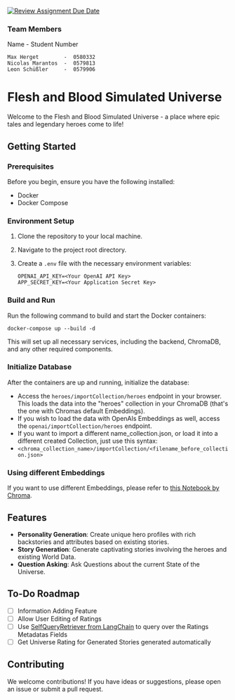 [![Review Assignment Due Date](https://classroom.github.com/assets/deadline-readme-button-24ddc0f5d75046c5622901739e7c5dd533143b0c8e959d652212380cedb1ea36.svg)](https://classroom.github.com/a/cVeImKGm)

### Team Members
Name              -  Student Number
```
Max Herget        -  0580332
Nicolas Marantos  -  0579813
Leon Schüßler     -  0579906
```

# Flesh and Blood Simulated Universe

Welcome to the Flesh and Blood Simulated Universe - a place where epic tales and legendary heroes come to life!

## Getting Started

### Prerequisites

Before you begin, ensure you have the following installed:
- Docker
- Docker Compose

### Environment Setup

1. Clone the repository to your local machine.
2. Navigate to the project root directory.
3. Create a `.env` file with the necessary environment variables:

   ```shell
   OPENAI_API_KEY=<Your OpenAI API Key>
   APP_SECRET_KEY=<Your Application Secret Key>
   ```

### Build and Run

Run the following command to build and start the Docker containers:

```shell
docker-compose up --build -d
```

This will set up all necessary services, including the backend, ChromaDB, and any other required components.

### Initialize Database

After the containers are up and running, initialize the database:

- Access the `heroes/importCollection/heroes` endpoint in your browser. This loads the data into the "heroes" collection in your ChromaDB (that's the one with Chromas default Embeddings).
- If you wish to load the data with OpenAIs Embeddings as well, access the `openai/importCollection/heroes` endpoint.
- If you want to import a different name_collection.json, or load it into a different created Collection, just use this syntax:
- `<chroma_collection_name>/importCollection/<filename_before_collection.json>`

### Using different Embeddings

If you want to use different Embeddings, please refer to [this Notebook by Chroma](https://github.com/chroma-core/chroma/blob/main/examples/basic_functionality/alternative_embeddings.ipynb).


## Features

- **Personality Generation**: Create unique hero profiles with rich backstories and attributes based on existing stories.
- **Story Generation**: Generate captivating stories involving the heroes and existing World Data.
- **Question Asking**: Ask Questions about the current State of the Universe.

## To-Do Roadmap

- [ ] Information Adding Feature
- [ ] Allow User Editing of Ratings
- [ ] Use [SelfQueryRetriever from LangChain](https://python.langchain.com/docs/integrations/retrievers/self_query/chroma_self_query) to query over the Ratings Metadatas Fields
- [ ] Get Universe Rating for Generated Stories generated automatically

## Contributing

We welcome contributions! If you have ideas or suggestions, please open an issue or submit a pull request.
